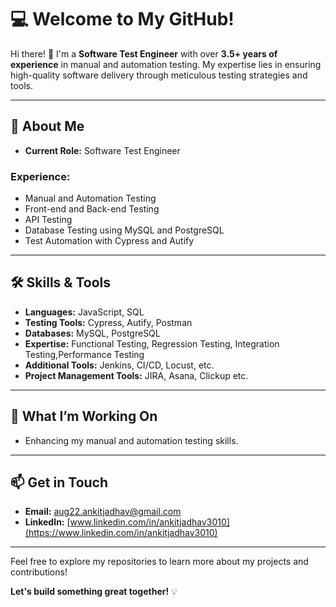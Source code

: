 # 💻 Welcome to My GitHub!  
Hi there! 👋 I'm a **Software Test Engineer** with over **3.5+ years of experience** in manual and automation testing. My expertise lies in ensuring high-quality software delivery through meticulous testing strategies and tools.  

---

## 🚀 About Me  
- **Current Role:** Software Test Engineer  

### **Experience:**  
- Manual and Automation Testing  
- Front-end and Back-end Testing  
- API Testing  
- Database Testing using MySQL and PostgreSQL  
- Test Automation with Cypress and Autify  

---

## 🛠️ Skills & Tools  
- **Languages:** JavaScript, SQL  
- **Testing Tools:** Cypress, Autify, Postman  
- **Databases:** MySQL, PostgreSQL  
- **Expertise:** Functional Testing, Regression Testing, Integration Testing,Performance Testing  
- **Additional Tools:** Jenkins, CI/CD, Locust, etc.  
- **Project Management Tools:** JIRA, Asana, Clickup etc.

---

## 🌟 What I’m Working On  
- Enhancing my manual and automation testing skills.  

---

## 📫 Get in Touch  
- **Email:** [aug22.ankitjadhav@gmail.com](mailto:aug22.ankitjadhav@gmail.com)  
- **LinkedIn:** [www.linkedin.com/in/ankitjadhav3010](https://www.linkedin.com/in/ankitjadhav3010)  

---

Feel free to explore my repositories to learn more about my projects and contributions!  

**Let's build something great together!** 💡  
